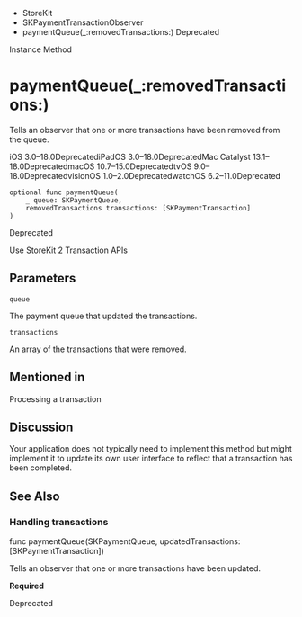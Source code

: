 

- StoreKit
- SKPaymentTransactionObserver
-  paymentQueue(\_:removedTransactions:) Deprecated

Instance Method

# paymentQueue(\_:removedTransactions:)

Tells an observer that one or more transactions have been removed from the queue.

iOS 3.0–18.0DeprecatediPadOS 3.0–18.0DeprecatedMac Catalyst 13.1–18.0DeprecatedmacOS 10.7–15.0DeprecatedtvOS 9.0–18.0DeprecatedvisionOS 1.0–2.0DeprecatedwatchOS 6.2–11.0Deprecated

``` source
optional func paymentQueue(
    _ queue: SKPaymentQueue,
    removedTransactions transactions: [SKPaymentTransaction]
)
```

Deprecated

Use StoreKit 2 Transaction APIs

## Parameters 

`queue`  

The payment queue that updated the transactions.

`transactions`  

An array of the transactions that were removed.

## Mentioned in 

Processing a transaction

## Discussion

Your application does not typically need to implement this method but might implement it to update its own user interface to reflect that a transaction has been completed.

## See Also

### Handling transactions

func paymentQueue(SKPaymentQueue, updatedTransactions: [SKPaymentTransaction])

Tells an observer that one or more transactions have been updated.

**Required**

Deprecated

